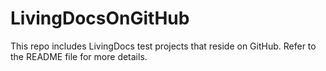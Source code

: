 LivingDocsOnGitHub
==================

This repo includes LivingDocs test projects that reside on GitHub. Refer to the README file for more details.
